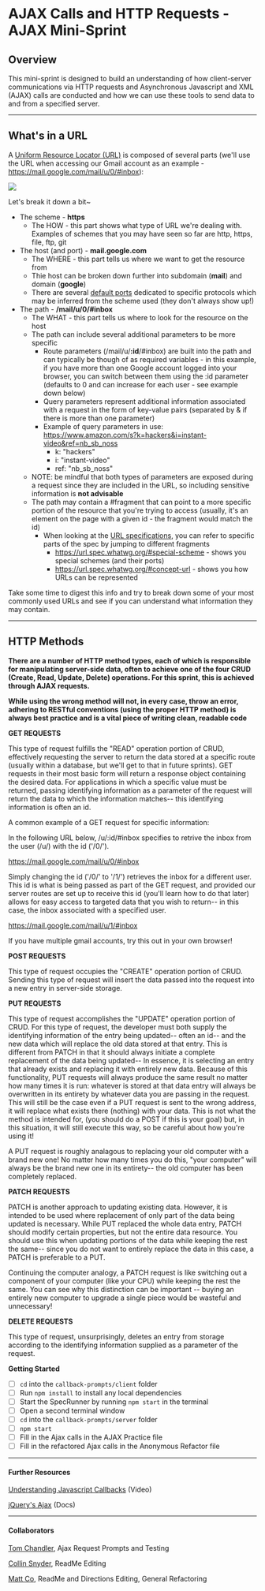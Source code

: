 #  AJAX Calls and HTTP Requests - AJAX Mini-Sprint

## Overview

This mini-sprint is designed to build an understanding of how client-server communications via HTTP requests and Asynchronous Javascript and XML (AJAX) calls are conducted and how we can use these tools to send data to and from a specified server.

---

## What's in a URL

A [Uniform Resource Locator (URL)](https://url.spec.whatwg.org/#concept-url) is composed of several parts (we'll use the URL when accessing our Gmail account as an example - https://mail.google.com/mail/u/0/#inbox):


  ![](https://upload.wikimedia.org/wikipedia/commons/thumb/d/d6/URI_syntax_diagram.svg/1068px-URI_syntax_diagram.svg.png)


Let's break it down a bit~
  - The scheme - **https**
    - The HOW - this part shows what type of URL we're dealing with. Examples of schemes that you may have seen so far are http, https, file, ftp, git
  - The host (and port) - **mail.google.com**
    - The WHERE - this part tells us where we want to get the resource from
    - Thie host can be broken down further into subdomain (**mail**) and domain (**google**)
    - There are several [default ports](https://url.spec.whatwg.org/#special-scheme) dedicated to specific protocols which may be inferred from the scheme used (they don't always show up!)
  - The path - **/mail/u/0/#inbox**
    - The WHAT - this part tells us where to look for the resource on the host
    - The path can include several additional parameters to be more specific
      - Route parameters (/mail/u/**:id**/#inbox) are built into the path and can typically be though of as required variables - in this example, if you have more than one Google account logged into your browser, you can switch between them using the :id parameter (defaults to 0 and can increase for each user - see example down below)
      - Query parameters represent additional information associated with a request in the form of key-value pairs (separated by & if there is more than one parameter)
      - Example of query parameters in use: https://www.amazon.com/s?k=hackers&i=instant-video&ref=nb_sb_noss
        - k: "hackers"
        - i: "instant-video"
        - ref: "nb_sb_noss"
    - NOTE: be mindful that both types of parameters are exposed during a request since they are included in the URL, so including sensitive information is **not advisable**
    - The path may contain a #fragment that can point to a more specific portion of the resource that you're trying to access (usually, it's an element on the page with a given id - the fragment would match the id)
      - When looking at the [URL specifications](https://url.spec.whatwg.org/), you can refer to specific parts of the spec by jumping to different fragments
        - https://url.spec.whatwg.org/#special-scheme - shows you special schemes (and their ports)
        - https://url.spec.whatwg.org/#concept-url - shows you how URLs can be represented

Take some time to digest this info and try to break down some of your most commonly used URLs and see if you can understand what information they may contain.

---

## HTTP Methods 

**There are a number of HTTP method types, each of which is responsible for manipulating server-side data, often to achieve one of the four CRUD (Create, Read, Update, Delete) operations. For this sprint, this is achieved through AJAX requests.**

**While using the wrong method will not, in every case, throw an error, adhering to RESTful conventions (using the proper HTTP method) is always best practice and is a vital piece of writing clean, readable code**

**GET REQUESTS**

This type of request fulfills the "READ" operation portion of CRUD, effectively requesting the server to return the data stored at a specific route (usually within a database, but we'll get to that in future sprints). GET requests in their most basic form will return a response object containing the desired data. For applications in which a specific value must be returned, passing identifying information as a parameter of the request will return the data to which the information matches-- this identifying information is often an id.

A common example of a GET request for specific information:

In the following URL below, /u/:id/#inbox specifies to retrive the inbox from the user (/u/) with the id ('/0/').

https://mail.google.com/mail/u/0/#inbox

Simply changing the id ('/0/' to '/1/') retrieves the inbox for a different user. This id is what is being passed as part of the GET request, and provided our server routes are set up to receive this id (you'll learn how to do that later) allows for easy access to targeted data that you wish to return-- in this case, the inbox associated with a specified user.

https://mail.google.com/mail/u/1/#inbox

If you have multiple gmail accounts, try this out in your own browser!

**POST REQUESTS**

This type of request occupies the "CREATE" operation portion of CRUD. Sending this type of request will insert the data passed into the request into a new entry in server-side storage.

**PUT REQUESTS**

This type of request accomplishes the "UPDATE" operation portion of CRUD. For this type of request, the developer must both supply the identifying information of the entry being updated-- often an id-- and the new data which will replace the old data stored at that entry. This is different from PATCH in that it should always initiate a complete replacement of the data being updated-- In essence, it is selecting an entry that already exists and replacing it with entirely new data. Because of this functionality, PUT requests will always produce the same result no matter how many times it is run: whatever is stored at that data entry will always be overwritten in its entirety by whatever data you are passing in the request. This will still be the case even if a PUT request is sent to the wrong address, it will replace what exists there (nothing) with your data. This is not what the method is intended for, (you should do a POST if this is your goal) but, in this situation, it will still execute this way, so be careful about how you're using it!

A PUT request is roughly analagous to replacing your old computer with a brand new one! No matter how many times you do this, "your computer" will always be the brand new one in its entirety-- the old computer has been completely replaced.

**PATCH REQUESTS**

PATCH is another approach to updating existing data. However, it is intended to be used where replacement of only part of the data being updated is necessary. While PUT replaced the whole data entry, PATCH should modify certain properties, but not the entire data resource. You should use this when updating portions of the data while keeping the rest the same-- since you do not want to entirely replace the data in this case, a PATCH is preferable to a PUT.

Continuing the computer analogy, a PATCH request is like switching out a component of your computer (like your CPU) while keeping the rest the same. You can see why this distinction can be important -- buying an entirely new computer to upgrade a single piece would be wasteful and unnecessary!

**DELETE REQUESTS**

This type of request, unsurprisingly, deletes an entry from storage according to the identifying information supplied as a parameter of the request.

**Getting Started**

- [ ] `cd` into the `callback-prompts/client` folder
- [ ] Run `npm install` to install any local dependencies
- [ ] Start the SpecRunner by running `npm start` in the terminal
- [ ] Open a second terminal window
- [ ] `cd` into the `callback-prompts/server` folder
- [ ] `npm start`
- [ ] Fill in the Ajax calls in the AJAX Practice file
- [ ] Fill in the refactored Ajax calls in the Anonymous Refactor file

---

#### Further Resources

[Understanding Javascript Callbacks](https://www.youtube.com/watch?v=Nau-iEEgEoM) (Video)

[jQuery's Ajax](https://api.jquery.com/jquery.ajax/) (Docs)

---

#### Collaborators

[Tom Chandler](https://github.com/tmchandler),
Ajax Request Prompts and Testing

[Collin Snyder](https://github.com/Collin-Snyder),
ReadMe Editing

[Matt Co](https://github.com/comatthewb),
ReadMe and Directions Editing, General Refactoring
